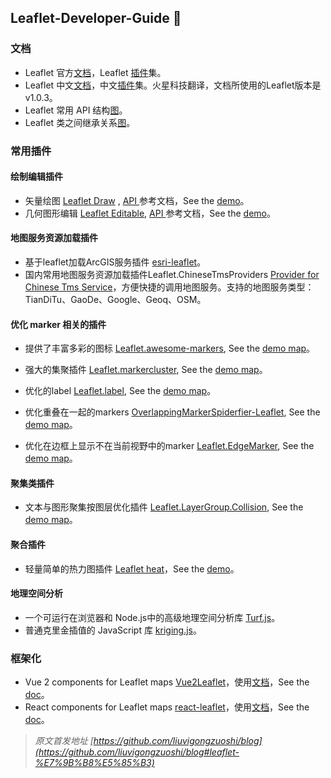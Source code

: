 ## Leaflet-Developer-Guide 🍃

### 文档

- Leaflet 官方[文档](https://leafletjs.com/index.html)，Leaflet [插件](https://leafletjs.com/plugins.html)集。
- Leaflet 中文[文档](http://leaflet.marsgis.cn/go.html?id=13)，中文[插件](http://leaflet.marsgis.cn/go.html?id=14)集。火星科技翻译，文档所使用的Leaflet版本是 v1.0.3。
- Leaflet 常用 API 结构[图](https://github.com/liuvigongzuoshi/Leaflet_Demo/blob/master/tree/Leaflet%20API.png)。
- Leaflet 类之间继承关系[图](http://leaflet.marsgis.cn/forleaflet/examples/extending/class-diagram.html)。

### 常用插件

#### 绘制编辑插件

- 矢量绘图 [Leaflet Draw](https://github.com/Leaflet/Leaflet.draw) , [API ](https://leaflet.github.io/Leaflet.draw/docs/leaflet-draw-latest.html) 参考文档，See the [demo](https://leaflet.github.io/Leaflet.draw/docs/examples-0.7.x/full.html)。
- 几何图形编辑 [Leaflet Editable](https://github.com/Leaflet/Leaflet.Editable), [API ](http://leaflet.github.io/Leaflet.Editable/doc/api.html) 参考文档，See the [demo](http://leaflet.github.io/Leaflet.Editable/example/index.html)。

#### 地图服务资源加载插件
- 基于leaflet加载ArcGIS服务插件 [esri-leaflet](http://leaflet.marsgis.cn/forleaflet/plugins/esri-leaflet/api-reference/index.html)。
- 国内常用地图服务资源加载插件Leaflet.ChineseTmsProviders [Provider for Chinese Tms Service](https://github.com/htoooth/Leaflet.ChineseTmsProviders)，方便快捷的调用地图服务。支持的地图服务类型：TianDiTu、GaoDe、Google、Geoq、OSM。


#### 优化 marker 相关的插件
- 提供了丰富多彩的图标 [Leaflet.awesome-markers](https://github.com/lvoogdt/Leaflet.awesome-markers), See the [demo map](http://jsfiddle.net/VPzu4/92/)。

- 强大的集聚插件 [Leaflet.markercluster](https://github.com/Leaflet/Leaflet.markercluster), See the [demo map](https://leaflet.github.io/Leaflet.markercluster/example/marker-clustering-realworld.388.html)。

- 优化的label [Leaflet.label](https://github.com/Leaflet/Leaflet.label), See the [demo map](http://leaflet.github.io/Leaflet.label/)。

- 优化重叠在一起的markers [OverlappingMarkerSpiderfier-Leaflet](https://github.com/jawj/OverlappingMarkerSpiderfier-Leaflet), See the [demo map](http://jawj.github.io/OverlappingMarkerSpiderfier-Leaflet/demo.html)。

- 优化在边框上显示不在当前视野中的marker [Leaflet.EdgeMarker](https://github.com/ubergesundheit/Leaflet.EdgeMarker), See the [demo map](http://ubergesundheit.github.io/Leaflet.EdgeMarker/)。

#### 聚集类插件

- 文本与图形聚集按图层优化插件 [Leaflet.LayerGroup.Collision](https://github.com/MazeMap/Leaflet.LayerGroup.Collision), See the [demo map](http://mazemap.github.io/Leaflet.LayerGroup.Collision/demo/demo.html)。

#### 聚合插件

- 轻量简单的热力图插件 [Leaflet heat](https://github.com/Leaflet/Leaflet.heat)，See the [demo](http://leaflet.github.io/Leaflet.heat/demo/)。

#### 地理空间分析

- 一个可运行在浏览器和 Node.js中的高级地理空间分析库 [Turf.js](http://turfjs.org/)。
- 普通克里金插值的 JavaScript 库 [kriging.js](https://github.com/oeo4b/kriging.js)。

### 框架化

- Vue 2 components for Leaflet maps [Vue2Leaflet](https://github.com/KoRiGaN/Vue2Leaflet/)，使用[文档](https://korigan.github.io/Vue2Leaflet/#/)，See the [doc](https://korigan.github.io/Vue2Leaflet/#/)。
- React components for Leaflet maps [react-leaflet](https://github.com/PaulLeCam/react-leaflet)，使用[文档](https://react-leaflet.js.org/en/)，See the [doc](https://github.com/PaulLeCam/react-leaflet/tree/master/example)。




> *原文首发地址 [https://github.com/liuvigongzuoshi/blog](https://github.com/liuvigongzuoshi/blog#leaflet-%E7%9B%B8%E5%85%B3)*
